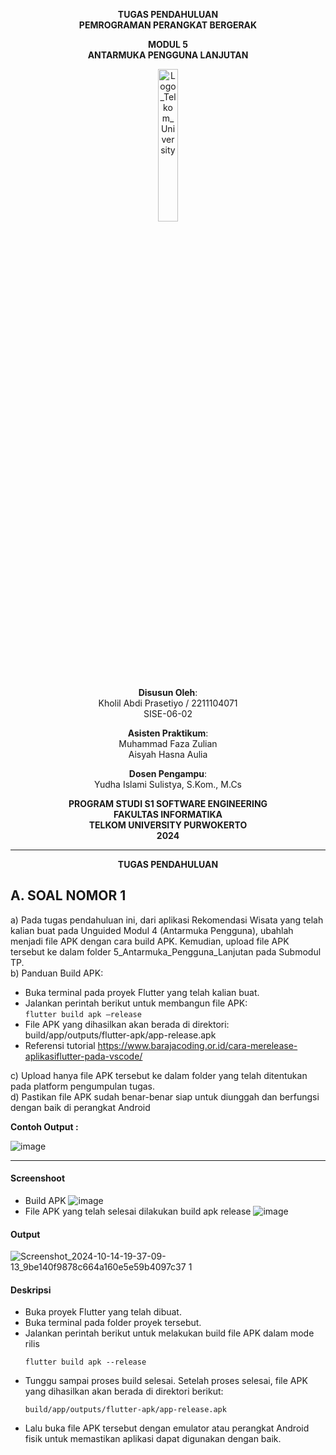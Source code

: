 <div align="center">

**TUGAS PENDAHULUAN**  
**PEMROGRAMAN PERANGKAT BERGERAK**

**MODUL 5**  
**ANTARMUKA PENGGUNA LANJUTAN**

<img src="https://github.com/user-attachments/assets/8ffbc3d9-1f18-4a72-8723-692ba5757f0c" alt="Logo_Telkom_University" width="25%">

**Disusun Oleh**:  
Kholil Abdi Prasetiyo / 2211104071  
SISE-06-02

**Asisten Praktikum**:  
Muhammad Faza Zulian  
Aisyah Hasna Aulia

**Dosen Pengampu**:  
Yudha Islami Sulistya, S.Kom., M.Cs

**PROGRAM STUDI S1 SOFTWARE ENGINEERING**  
**FAKULTAS INFORMATIKA**  
**TELKOM UNIVERSITY PURWOKERTO**  
**2024**
</div>

---
<div align="center">
  
  **TUGAS PENDAHULUAN**  
  
</div>


## A. SOAL NOMOR 1
a) Pada tugas pendahuluan ini, dari aplikasi Rekomendasi Wisata yang telah kalian buat pada Unguided Modul 4 (Antarmuka Pengguna), ubahlah menjadi file APK dengan cara build APK. Kemudian, upload file APK tersebut ke dalam folder 5_Antarmuka_Pengguna_Lanjutan pada Submodul TP.  
b) Panduan Build APK:  
- Buka terminal pada proyek Flutter yang telah kalian buat.  
- Jalankan perintah berikut untuk membangun file APK:  
```flutter build apk –release```
- File APK yang dihasilkan akan berada di direktori: build/app/outputs/flutter-apk/app-release.apk  
- Referensi tutorial https://www.barajacoding.or.id/cara-merelease-aplikasiflutter-pada-vscode/  

c) Upload hanya file APK tersebut ke dalam folder yang telah ditentukan pada platform pengumpulan tugas.  
d) Pastikan file APK sudah benar-benar siap untuk diunggah dan berfungsi dengan baik di perangkat Android  

**Contoh Output :** 

![image](https://github.com/user-attachments/assets/aa99e8c6-b1f0-49d4-903b-3ad59e6aafc1)

---

#### Screenshoot
- Build APK
  ![image](https://github.com/user-attachments/assets/962f1cff-38e1-414c-9771-bcabce97dda1)
- File APK yang telah selesai dilakukan build apk release
  ![image](https://github.com/user-attachments/assets/c23ef240-ade8-43f0-9cb8-2f8d5a9168a4)

#### Output
![Screenshot_2024-10-14-19-37-09-13_9be140f9878c664a160e5e59b4097c37 1](https://github.com/user-attachments/assets/f6c64a21-54fa-4a77-bd2f-b9be732b9edc)


#### Deskripsi
- Buka proyek Flutter yang telah dibuat.
- Buka terminal pada folder proyek tersebut.
- Jalankan perintah berikut untuk melakukan build file APK dalam mode rilis
  ```
  flutter build apk --release
  ```
- Tunggu sampai proses build selesai. Setelah proses selesai, file APK yang dihasilkan akan berada di direktori berikut:
  ```
  build/app/outputs/flutter-apk/app-release.apk
  ```
- Lalu buka file APK tersebut dengan emulator atau perangkat Android fisik untuk memastikan aplikasi dapat digunakan dengan baik.
